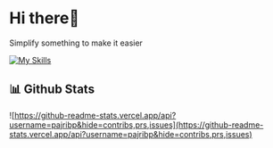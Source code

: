 
# Hi there👋
Simplify something to make it easier

[![My Skills](https://skillicons.dev/icons?i=react,typescript,docker,nestjs,kali)](https://skillicons.dev)


## 📊 Github Stats
![https://github-readme-stats.vercel.app/api?username=pajribp&hide=contribs,prs,issues](https://github-readme-stats.vercel.app/api?username=pajribp&hide=contribs,prs,issues)


